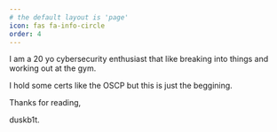 ```yaml
---
# the default layout is 'page'
icon: fas fa-info-circle
order: 4
---
```

I am a 20 yo cybersecurity enthusiast that like breaking into things and working out at the gym.

I hold some certs like the OSCP but this is just the beggining.

Thanks for reading,

duskb1t.